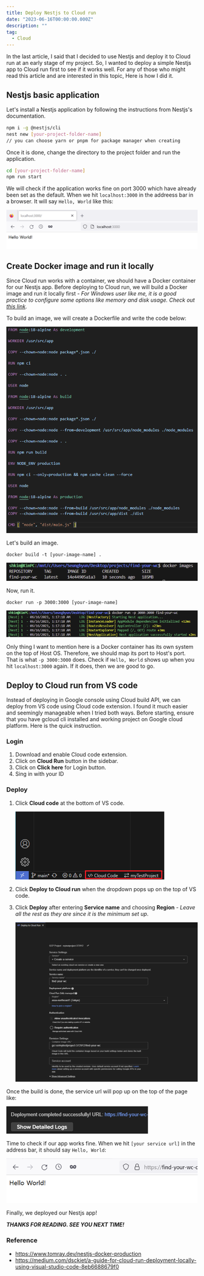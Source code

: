 ```yaml
---
title: Deploy Nestjs to Cloud run
date: "2023-06-16T00:00:00.000Z"
description: ""
tag:
  - Cloud
---
```


In the last article, I said that I decided to use Nestjs and deploy it to Cloud run at an early stage of my project. So, I wanted to deploy a simple Nestjs app to Cloud run first to see if it works well. For any of those who might read this article and are interested in this topic, Here is how I did it.

## Nestjs basic application

Let's install a Nestjs application by following the instructions from Nestjs's documentation.

```bash
npm i -g @nestjs/cli
nest new [your-project-folder-name]
// you can choose yarn or pnpm for package manager when creating
```

Once it is done, change the directory to the project folder and run the application.

```bash
cd [your-project-folder-name]
npm run start
```

We will check if the application works fine on port 3000 which have already been set as the default. When we hit `localhost:3000` in the addreess bar in a browser. It will say `Hello, World` like this:

![check-server](../imgs/2023-06-16/check-server.png)

## Create Docker image and run it locally

Since Cloud run works with a container, we should have a Docker container for our Nestjs app. Before deploying to Cloud run, we will build a Docker image and run it locally first - _For Windows user like me, it is a good practice to configure some options like memory and disk usage. Check out [this link](https://learn.microsoft.com/en-us/windows/wsl/wsl-config)_.

To build an image, we will create a Dockerfile and write the code below:

![dockerfile](../imgs/2023-06-16/dockerfile.png)

Let's build an image.

```
docker build -t [your-image-name] .
```

![docker-create-image](../imgs/2023-06-16/docker-create-image.png)

Now, run it.

```
docker run -p 3000:3000 [your-image-name]
```

![docker-run](../imgs/2023-06-16/docker-run.png)

Only thing I want to mention here is a Docker container has its own system on the top of Host OS. Therefore, we should map its port to Host's port. That is what `-p 3000:3000` does.
Check if `Hello, World` shows up when you hit `localhost:3000` again. If it does, then we are good to go.

## Deploy to Cloud run from VS code

Instead of deploying in Google console using Cloud build API, we can deploy from VS code using Cloud code extension. I found it much easier and seemingly manageable when I tried both ways. Before starting, ensure that you have gcloud cli installed and working project on Google cloud platform. Here is the quick instruction.

### Login

1. Download and enable Cloud code extension.
2. Click on **Cloud Run** button in the sidebar.
3. Click on **Click here** for Login button.
4. Sing in with your ID

### Deploy

1. Click **Cloud code** at the bottom of VS code.

   ![cloud-code-extension](../imgs/2023-06-16/cloud-code-extension.png)

2. Click **Deploy to Cloud run** when the dropdown pops up on the top of VS code.
3. Click **Deploy** after entering **Service name** and choosing **Region** - _Leave all the rest as they are since it is the minimum set up_.

   ![cloud-run-vs-code](../imgs/2023-06-16/cloud-run-vs-code.png)

Once the build is done, the service url will pop up on the top of the page like:

![successfully-url](../imgs/2023-06-16/successfully-url.png)

Time to check if our app works fine. When we hit `[your service url]` in the address bar, it should say `Hello, World`:

![deploy-finished](../imgs/2023-06-16/deploy-finished.png)

Finally, we deployed our Nestjs app!

_**THANKS FOR READING. SEE YOU NEXT TIME!**_

### Reference

- https://www.tomray.dev/nestjs-docker-production
- https://medium.com/dsckiet/a-guide-for-cloud-run-deployment-locally-using-visual-studio-code-8eb6688679f0
